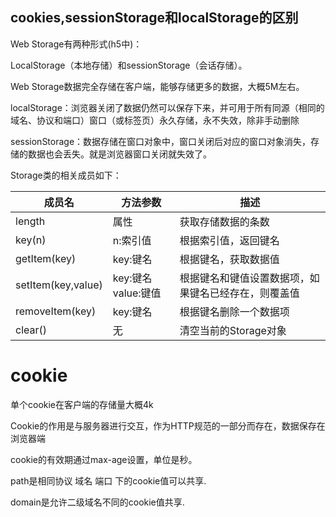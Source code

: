 ## cookies,sessionStorage和localStorage的区别

Web Storage有两种形式(h5中)：

LocalStorage（本地存储）和sessionStorage（会话存储）。

Web Storage数据完全存储在客户端，能够存储更多的数据，大概5M左右。

localStorage：浏览器关闭了数据仍然可以保存下来，并可用于所有同源（相同的域名、协议和端口）窗口（或标签页）永久存储，永不失效，除非手动删除

sessionStorage：数据存储在窗口对象中，窗口关闭后对应的窗口对象消失，存储的数据也会丢失。就是浏览器窗口关闭就失效了。



Storage类的相关成员如下：

| 成员名                | 方法参数            | 描述                         |
| ------------------ | --------------- | -------------------------- |
| length             | 属性              | 获取存储数据的条数                  |
| key(n)             | n:索引值           | 根据索引值，返回键名                 |
| getItem(key)       | key:键名          | 根据键名，获取数据值                 |
| setItem(key,value) | key:键名 value:键值 | 根据键名和键值设置数据项，如果键名已经存在，则覆盖值 |
| removeItem(key)    | key:键名          | 根据键名删除一个数据项                |
| clear()            | 无               | 清空当前的Storage对象             |







# cookie

单个cookie在客户端的存储量大概4k

Cookie的作用是与服务器进行交互，作为HTTP规范的一部分而存在，数据保存在浏览器端

cookie的有效期通过max-age设置，单位是秒。

path是相同协议 域名 端口 下的cookie值可以共享.

domain是允许二级域名不同的cookie值共享.



